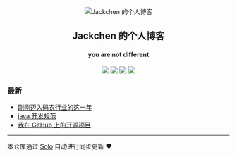 <p align="center"><img alt="Jackchen 的个人博客" src="https://static.b3log.org/images/brand/solo-32.png"></p><h2 align="center">
Jackchen 的个人博客
</h2>

<h4 align="center">you are not different</h4>
<p align="center"><a title="Jackchen 的个人博客" target="_blank" href="https://github.com/JackBrucechen/solo-blog"><img src="https://img.shields.io/github/last-commit/JackBrucechen/solo-blog.svg?style=flat-square&color=FF9900"></a>
<a title="GitHub repo size in bytes" target="_blank" href="https://github.com/JackBrucechen/solo-blog"><img src="https://img.shields.io/github/repo-size/JackBrucechen/solo-blog.svg?style=flat-square"></a>
<a title="Solo Version" target="_blank" href="https://github.com/b3log/solo/releases"><img src="https://img.shields.io/badge/solo-3.6.3-f1e05a.svg?style=flat-square&color=blueviolet"></a>
<a title="Hits" target="_blank" href="https://github.com/b3log/hits"><img src="https://hits.b3log.org/JackBrucechen/solo-blog.svg"></a></p>

### 最新

* [刚刚迈入码农行业的这一年](https://jackchen.xyz/articles/2019/09/16/1568622256227.html)
* [java 开发规范](https://jackchen.xyz/articles/2019/08/19/1566184724009.html)
* [我在 GitHub 上的开源项目](https://jackchen.xyz/my-github-repos)



---

本仓库通过 [Solo](https://github.com/b3log/solo) 自动进行同步更新 ❤️ 
